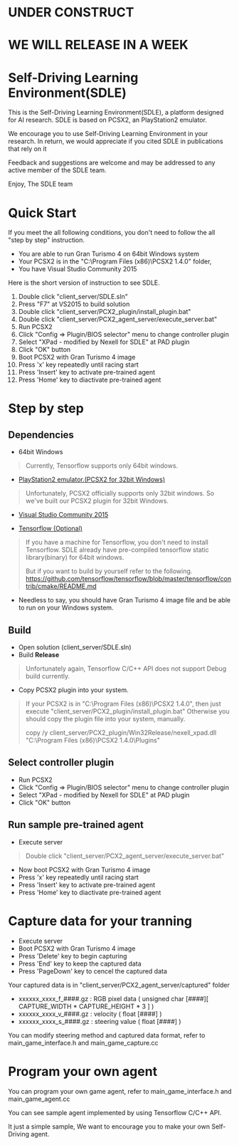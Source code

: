 # UNDER CONSTRUCT
# WE WILL RELEASE IN A WEEK



# Self-Driving Learning Environment(SDLE)
This is the Self-Driving Learning Environment(SDLE), a platform designed for AI research.
SDLE is based on PCSX2, an PlayStation2 emulator.

We encourage you to use Self-Driving Learning Environment in your research.
In return, we would appreciate if you cited SDLE in publications that rely on it

Feedback and suggestions are welcome and may be addressed to any active member of the SDLE team.

Enjoy, The SDLE team

# Quick Start
If you meet the all following conditions, you don't need to follow the all "step by step" instruction.
* You are able to run Gran Turismo 4 on 64bit Windows system 
* Your PCSX2 is in the "C:\Program Files (x86)\PCSX2 1.4.0" folder,
* You have Visual Studio Community 2015

Here is the short version of instruction to see SDLE.

1. Double click "client_server/SDLE.sln"
2. Press "F7" at VS2015 to build solution
3. Double click "client_server/PCX2_plugin/install_plugin.bat"
4. Double click "client_server/PCX2_agent_server/execute_server.bat"
5. Run PCSX2
6. Click "Config => Plugin/BIOS selector" menu to change controller plugin
7. Select "XPad - modified by Nexell for SDLE" at PAD plugin 
8. Click "OK" button
9. Boot PCSX2 with Gran Turismo 4 image
10. Press 'x' key repeatedly until racing start
11. Press 'Insert' key to activate pre-trained agent
12. Press 'Home' key to diactivate pre-trained agent


# Step by step

## Dependencies

* 64bit Windows
> Currently, Tensorflow supports only 64bit windows.

* [PlayStation2 emulator.(PCSX2 for 32bit Windows)](http://pcsx2.net/download/releases/windows/category/40-windows.html)
> Unfortunately, PCSX2 officially supports only 32bit windows.
> So we've built our PCSX2 plugin for 32bit Windows.

* [Visual Studio Community 2015](https://www.visualstudio.com/downloads/)

* [Tensorflow (Optional)](https://www.tensorflow.org/)
> If you have a machine for Tensorflow, you don't need to install Tensorflow.
> SDLE already have pre-compiled tensorflow static library(binary) for 64bit windows.
>
> But if you want to build by yourself refer to the following.
> https://github.com/tensorflow/tensorflow/blob/master/tensorflow/contrib/cmake/README.md

* Needless to say, you should have Gran Turismo 4 image file and be able to run on your Windows system.

## Build

* Open solution (client_server/SDLE.sln)
* Build **Release** 
> Unfortunately again, Tensorflow C/C++ API does not support Debug build currently.

* Copy PCSX2 plugin into your system.
> If your PCSX2 is in "C:\Program Files (x86)\PCSX2 1.4.0",
> then just execute "client_server/PCX2_plugin/install_plugin.bat"
> Otherwise you should copy the plugin file into your system, manually. 
>
>    copy /y client_server/PCX2_plugin/Win32Release/nexell_xpad.dll "C:\Program Files (x86)\PCSX2 1.4.0\Plugins"

## Select controller plugin

* Run PCSX2
* Click "Config => Plugin/BIOS selector" menu to change controller plugin
* Select "XPad - modified by Nexell for SDLE" at PAD plugin
* Click "OK" button

## Run sample pre-trained agent

* Execute server 
> Double click "client_server/PCX2_agent_server/execute_server.bat"
* Now boot PCSX2 with Gran Turismo 4 image
* Press 'x' key repeatedly until racing start
* Press 'Insert' key to activate pre-trained agent
* Press 'Home' key to diactivate pre-trained agent

# Capture data for your tranning

* Execute server
* Boot PCSX2 with Gran Turismo 4 image
* Press 'Delete' key to begin capturing
* Press 'End' key to keep the captured data
* Press 'PageDown' key to cencel the captured data

Your captured data is in "client_server/PCX2_agent_server/captured" folder

* xxxxxx_xxxx_f_####.gz : RGB pixel data ( unsigned char [####][ CAPTURE_WIDTH * CAPTURE_HEIGHT * 3 ] )
* xxxxxx_xxxx_v_####.gz : velocity ( float [####] )
* xxxxxx_xxxx_s_####.gz : steering value ( float [####] )

You can modify steering method and captured data format, refer to main_game_interface.h and main_game_capture.cc

# Program your own agent

You can program your own game agent, refer to main_game_interface.h and main_game_agent.cc

You can see sample agent implemented by using Tensorflow C/C++ API.

It just a simple sample, We want to encourage you to make your own Self-Driving agent.








